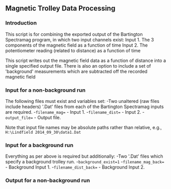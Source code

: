 ## Magnetic Trolley Data Processing

### Introduction
This script is for combining the exported output of the Bartington Spectramag program, in which two input channels exist:
Input 1. The 3 components of the magnetic field as a function of time
Input 2. The potentiometer reading (related to distance) as a function of time

This script writes out the magnetic field data as a function of distance into a single specified output file. There is also an option to include a set of 'background' measurements which are subtracted off the recorded magnetic field

### Input for a non-background run
The following files must exist and variables set:
-Two unaltered (raw files include headers) '.Dat' files from each of the Bartington Spectramag inputs are required.
-`filename_mag=` - Input 1.
-`filename_dist=` - Input 2.
-`output_file=` - Output file.

Note that input file names may be absolute paths rather than relative, e.g., `H:\Lindfield 2014_09_30\data1.Dat`

### Input for a background run
Everything as per above is required but additionally:
-Two '.Dat' files which specify a background trolley run.
-`background_exist=1`
-`filename_mag_back=` - Background Input 1.
-`filename_dist_back=` - Background Input 2.

### Output for a non-background run

